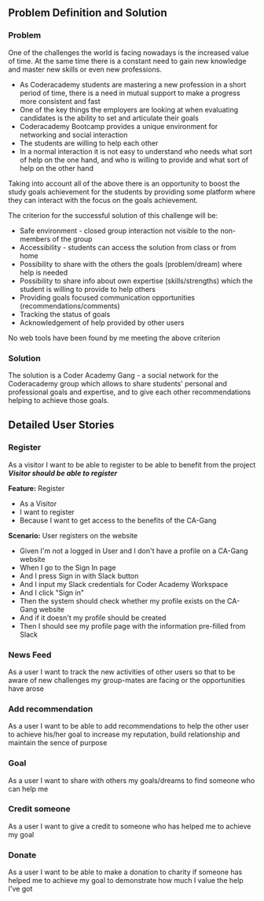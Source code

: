 


## Problem Definition and Solution
 ### Problem
One of the challenges the world is facing nowadays is the increased value of time. At the same time there is a constant need to gain new knowledge and master new skills or even new professions.

- As Coderacademy students are mastering a new profession in a short period of time, there is a need in mutual support to make a progress more consistent and fast
- One of the key things the employers are looking at when evaluating candidates is the ability to set and articulate their goals
- Coderacademy Bootcamp provides a unique environment for networking and social interaction
- The students are willing to help each other
- In a normal interaction it is not easy to understand who needs what sort of help on the one hand, and who is willing to provide and what sort of help on the other hand

Taking into account all of the above there is an opportunity to boost the study goals achievement for the students by providing some platform where they can interact with the focus on the goals achievement.

The criterion for the successful solution of this challenge will be:
- Safe environment - closed group interaction not visible to the non-members of the group
- Accessibility - students can access the solution from class or from home
- Possibility to share with the others the goals (problem/dream) where help is needed
- Possibility to share info about own expertise (skills/strengths) which the student is willing to provide to help others
- Providing goals focused communication opportunities (recommendations/comments)
- Tracking the status of goals
- Acknowledgement of help provided by other users

No web tools have been found by me meeting the above criterion
 ###  Solution
The solution is a Coder Academy Gang - a social network for the Coderacademy group which allows to share students' personal and professional goals and expertise, and to give each other recommendations helping to achieve those goals.

##  Detailed User Stories
### Register
As a visitor I want to be able to register to be able to benefit from the project
_**Visitor should be able to register**_

**Feature:**  Register

-   As a Visitor
-   I want to register
-   Because I want to get access to the benefits of the CA-Gang

**Scenario:**  User registers on the website

-   Given I'm not a logged in User and I don't have a profile on a CA-Gang website
-   When I go to the Sign In page
-   And I press Sign in with Slack button
-  And I input my Slack credentials for Coder Academy Workspace
-   And I click "Sign in"
-  Then the system should check whether my profile exists on the CA-Gang website
- And if it doesn't my profile should be created
-   Then I should see my profile page with the information pre-filled from Slack

### News Feed
As a user I want to track the new activities of other users so that to be aware of new challenges my group-mates are facing or the opportunities have arose
### Add recommendation
As a user I want to be able to add recommendations to help the other user to achieve his/her goal to increase my reputation, build relationship and maintain the sence of purpose
### Goal
As a user I want to share with others my goals/dreams to find someone who can help me
### Credit someone
As a user I want to give a credit to someone who has helped me to achieve my goal
### Donate
As a user I want to be able to make a donation to charity if someone has helped me to achieve my goal to demonstrate how much I value the help I've got
